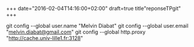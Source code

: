 +++
date="2016-02-04T14:16:00+02:00"
draft=true
title"reponseTPgit"
+++

git config --global user.name "Melvin Diabat"
git config --global user.email "melvin.diabat@gmail.com"
git config --global http.proxy "http://cache.univ-lille1.fr:3128"
